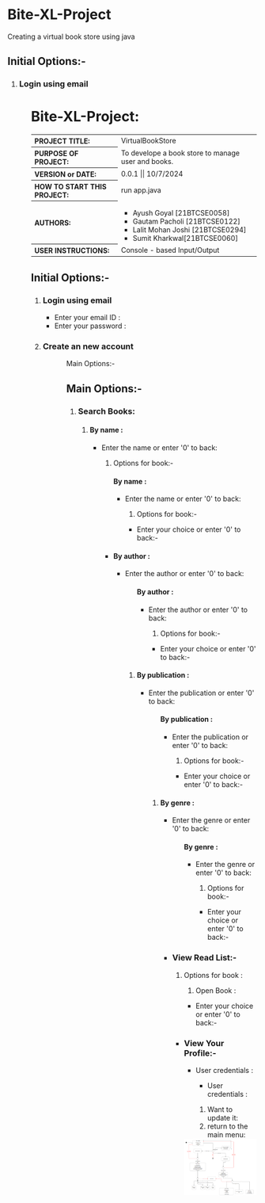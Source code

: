 # Bite-XL-Project
Creating a virtual book store using java 

## Initial Options:-
<ol>
    <li>
        <h3>Login using email</h3>
        <ul>


# <span class="heading1">Bite-XL-Project:</span>
<table>
    <tbody><tr>
        <th>PROJECT TITLE:</th>
        <td>VirtualBookStore</td></tr>
    <tr>
        <th>PURPOSE OF PROJECT:</th>
        <td> To develope a book store to manage user and books.</td></tr>
    <tr>
        <th>VERSION or DATE:</th>
        <td> 0.0.1 || 10/7/2024</td></tr>
    <tr>
        <th>HOW TO START THIS PROJECT:</th>
        <td>run app.java </td></tr>
    <tr>
        <th>AUTHORS:</th>
        <td>
            <ul>
                <li>Ayush Goyal [21BTCSE0058]</li> 
                <li>Gautam Pacholi [21BTCSE0122]</li> 
                <li>Lalit Mohan Joshi [21BTCSE0294]</li>
                <li>Sumit Kharkwal[21BTCSE0060]</li>
            </ul>
        </td>
    </tr>
    <tr>
        <th>USER INSTRUCTIONS:</th>
        <td>Console - based Input/Output </td>
    </tr>
</tbody></table>
<span style="color: cyan">
</span>





## <span class="heading1"> Initial Options:-</span>
<ol>
    <li>
        <h3>Login using email</h3>
        <ul class="io">
            <li>Enter your email ID : </li>
            <li>Enter your password : </li>
        </ul>
    </li>
    <li>
        <h3>Create an new account</h3>
        <ul>
        <ul class="
            <li>Enter your name : </li>
            <li>Enter your email ID : </li>
            <li>Enter password : </li>
        </ul>
    </li>
</ol>


## Main Options:-






## <span class="heading1">Main Options:-</span>
<ol>
    <li>
        <h3>Search Books:</h3>
        <ol>
            <li>
                <h4>By name : </h4>
                <ul>
                    <li>Enter the name or enter '0' to back: </li>
                        <ol>
                            <li>Options for book:-</li>
                        </ol>
                        <ul>
                <h4 class="choice">By name : </h4>
                <ul class="io">
                    <li>Enter the name or enter '0' to back: </li>
                        <ol class="choice">
                            <li>Options for book:-</li>
                        </ol>
                        <ul class="io">
                            <li>Enter your choice or enter '0' to back:-</li>
                        </ul>
                </ul>
            </li>
            <li>
                <h4>By author : </h4>
                <ul>
                    <li>Enter the author or enter '0' to back: </li>
                        <ol>
                <h4 class="choice">By author : </h4>
                <ul class="io">
                    <li>Enter the author or enter '0' to back: </li>
                        <ol class="choice">
                            <li>Options for book:-</li>
                        </ol>
                        <ul>
                            <li>Enter your choice or enter '0' to back:-</li>
                        </ul>
                </ul>
            </li>
            <li>
                <h4>By publication : </h4>
                <ul>
                    <li>Enter the publication or enter '0' to back: </li>
                        <ol>
                <h4 class="choice">By publication : </h4>
                <ul class="io">
                    <li>Enter the publication or enter '0' to back: </li>
                        <ol class="choice">
                            <li>Options for book:-</li>
                        </ol>
                        <ul>
                            <li>Enter your choice or enter '0' to back:-</li>
                        </ul>
                </ul>
            </li>
            <li>
                <h4>By genre : </h4>
                <ul>
                    <li>Enter the genre or enter '0' to back: </li>
                        <ol>
                <h4 class="choice">By genre : </h4>
                <ul class="io">
                    <li>Enter the genre or enter '0' to back: </li>
                        <ol class="choice">
                            <li>Options for book:-</li>
                        </ol>
                        <ul>
                            <li>Enter your choice or enter '0' to back:-</li>
                        </ul>
                </ul>
            </li>
        </ol>
    </li>
    <li>
        <h3>View Read List:-</h3>
            <ol>
                <li>Options for book : </li>
            </ol>
            <ul>
            <ol class="choice">
                <li>Open Book : </li>
            </ol>
            <ul class="io">
                <li>Enter your choice or enter '0' to back:-</li>
            </ul>
    </li>
    <li>
        <h3>View Your Profile:-</h3>
            <ul>
                <li>User credentials : </li>
            </ul>
            <ol>
            <ul class="io">
                <li>User credentials : </li>
            </ul>
            <ol class="choice">
                <li>Want to update it: </li>
                <li>return to the main menu: </li>
            </ol>
    </li>
</ol>
<img src="./Documentations/flow_diagram_virtual_bookstore.png" />
